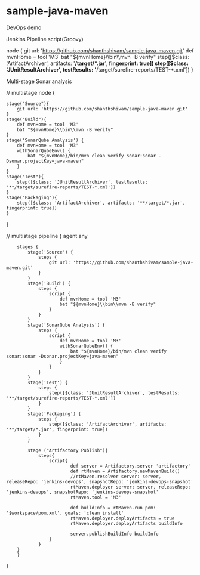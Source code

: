 # sample-java-maven
DevOps demo

Jenkins Pipeline script(Groovy)

node {
  git url: 'https://github.com/shanthshivam/sample-java-maven.git'
  def mvnHome = tool 'M3'
  bat "${mvnHome}\\bin\\mvn -B verify"
    step([$class: 'ArtifactArchiver', artifacts: '**/target/*.jar', fingerprint: true])
    step([$class: 'JUnitResultArchiver', testResults: '**/target/surefire-reports/TEST-*.xml'])
}


Multi-stage Sonar analysis

// multistage
node {

    stage("Source"){
        git url: 'https://github.com/shanthshivam/sample-java-maven.git'       
    }
    stage("Build"){
        def mvnHome = tool 'M3'
        bat "${mvnHome}\\bin\\mvn -B verify"    
    }
    stage('SonarQube Analysis') {
        def mvnHome = tool 'M3'
        withSonarQubeEnv() {
            bat "${mvnHome}/bin/mvn clean verify sonar:sonar -Dsonar.projectKey=java-maven"
        }
    }
    stage("Test"){
        step([$class: 'JUnitResultArchiver', testResults: '**/target/surefire-reports/TEST-*.xml'])
    }
    stage("Packaging"){
        step([$class: 'ArtifactArchiver', artifacts: '**/target/*.jar', fingerprint: true])
    }
           
}

// multistage
pipeline {
    agent any

        stages {
            stage('Source') {
                steps {
                    git url: 'https://github.com/shanthshivam/sample-java-maven.git'
                }
            }
            stage('Build') {
                steps {
                    script {
                        def mvnHome = tool 'M3'
                        bat "${mvnHome}\\bin\\mvn -B verify"
                    }
                }
            }
            stage('SonarQube Analysis') {
                steps {
                    script {
                        def mvnHome = tool 'M3'
                        withSonarQubeEnv() {
                            bat "${mvnHome}/bin/mvn clean verify sonar:sonar -Dsonar.projectKey=java-maven"
                        }
                    }
                }
            }
            stage('Test') {
                steps {
                    step([$class: 'JUnitResultArchiver', testResults: '**/target/surefire-reports/TEST-*.xml'])
                }
            }
            stage('Packaging') {
                steps {
                    step([$class: 'ArtifactArchiver', artifacts: '**/target/*.jar', fingerprint: true])
                }
            }
            
            stage ("Artifactory Publish"){
                steps{
                    script{
                            def server = Artifactory.server 'artifactory'
                            def rtMaven = Artifactory.newMavenBuild()
                            //rtMaven.resolver server: server, releaseRepo: 'jenkins-devops', snapshotRepo: 'jenkins-devops-snapshot'
                            rtMaven.deployer server: server, releaseRepo: 'jenkins-devops', snapshotRepo: 'jenkins-devops-snapshot'
                            rtMaven.tool = 'M3'
                            
                            def buildInfo = rtMaven.run pom: '$workspace/pom.xml', goals: 'clean install'
                            rtMaven.deployer.deployArtifacts = true
                            rtMaven.deployer.deployArtifacts buildInfo

                            server.publishBuildInfo buildInfo
                    }
                }
        }
        }
}
